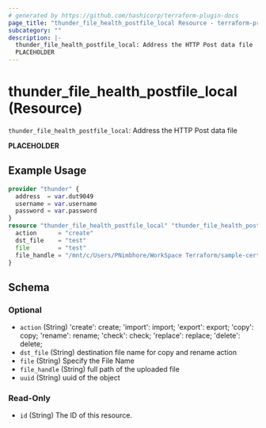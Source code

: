 ```yaml
---
# generated by https://github.com/hashicorp/terraform-plugin-docs
page_title: "thunder_file_health_postfile_local Resource - terraform-provider-thunder"
subcategory: ""
description: |-
  thunder_file_health_postfile_local: Address the HTTP Post data file
  PLACEHOLDER
---
```


# thunder_file_health_postfile_local (Resource)

`thunder_file_health_postfile_local`: Address the HTTP Post data file

__PLACEHOLDER__

## Example Usage

```terraform
provider "thunder" {
  address  = var.dut9049
  username = var.username
  password = var.password
}
resource "thunder_file_health_postfile_local" "thunder_file_health_postfile_local" {
  action      = "create"
  dst_file    = "test"
  file        = "test"
  file_handle = "/mnt/c/Users/PNimbhore/WorkSpace Terraform/sample-certificates/glm.txt"
}
```

<!-- schema generated by tfplugindocs -->
## Schema

### Optional

- `action` (String) 'create': create; 'import': import; 'export': export; 'copy': copy; 'rename': rename; 'check': check; 'replace': replace; 'delete': delete;
- `dst_file` (String) destination file name for copy and rename action
- `file` (String) Specify the File Name
- `file_handle` (String) full path of the uploaded file
- `uuid` (String) uuid of the object

### Read-Only

- `id` (String) The ID of this resource.


